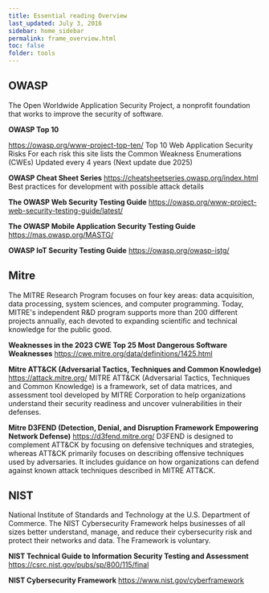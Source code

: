 ```yaml
---
title: Essential reading Overview
last_updated: July 3, 2016
sidebar: home_sidebar
permalink: frame_overview.html
toc: false
folder: tools
---
```



## OWASP
The Open Worldwide Application Security Project, a nonprofit foundation that works to improve the security of software.

**OWASP Top 10**

<a href="https://owasp.org/www-project-top-ten/">https://owasp.org/www-project-top-ten/</a>
Top 10 Web Application Security Risks
For each risk this site lists the Common Weakness Enumerations (CWEs)
Updated every 4 years (Next update due 2025)

**OWASP Cheat Sheet Series**
<a href="https://cheatsheetseries.owasp.org/index.html">https://cheatsheetseries.owasp.org/index.html</a>
Best practices for development with possible attack details

**The OWASP Web Security Testing Guide**
<a href="https://owasp.org/www-project-web-security-testing-guide/latest/">https://owasp.org/www-project-web-security-testing-guide/latest/</a>

**The OWASP Mobile Application Security Testing Guide**
https://mas.owasp.org/MASTG/

**OWASP IoT Security Testing Guide**
https://owasp.org/owasp-istg/


## Mitre
The MITRE Research Program focuses on four key areas: data acquisition, data processing, system sciences, and computer programming. Today, MITRE's independent R&D program supports more than 200 different projects annually, each devoted to expanding scientific and technical knowledge for the public good.


**Weaknesses in the 2023 CWE Top 25 Most Dangerous Software Weaknesses**
https://cwe.mitre.org/data/definitions/1425.html


**Mitre ATT&CK (Adversarial Tactics, Techniques and Common Knowledge)**
https://attack.mitre.org/
MITRE ATT&CK (Adversarial Tactics, Techniques and Common Knowledge) is a framework, set of data matrices, and assessment tool developed by MITRE Corporation to help organizations understand their security readiness and uncover vulnerabilities in their defenses.


**Mitre D3FEND (Detection, Denial, and Disruption Framework Empowering Network Defense)**
https://d3fend.mitre.org/
D3FEND is designed to complement ATT&CK by focusing on defensive techniques and strategies, whereas ATT&CK primarily focuses on describing offensive techniques used by adversaries. It includes guidance on how organizations can defend against known attack techniques described in MITRE ATT&CK.


## NIST
National Institute of Standards and Technology at the U.S. Department of Commerce. The NIST Cybersecurity Framework helps businesses of all sizes better understand, manage, and reduce their cybersecurity risk and protect their networks and data. The Framework is voluntary.


**NIST Technical Guide to Information Security Testing and Assessment**
https://csrc.nist.gov/pubs/sp/800/115/final

**NIST Cybersecurity Framework**
https://www.nist.gov/cyberframework



